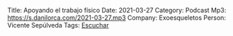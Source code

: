 Title: Apoyando el trabajo físico 
Date: 2021-03-27
Category: Podcast
Mp3: https://s.danilorca.com/2021-03-27.mp3
Company: Exoesqueletos
Person: Vicente Sepúlveda
Tags: 
<a href="https://s.danilorca.com/2021-03-27.mp3" type="audio/mpeg">
Escuchar
</a>
